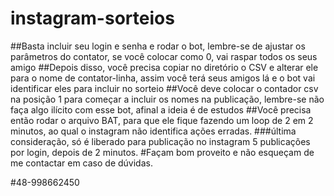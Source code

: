 # instagram-sorteios
##Basta incluir seu login e senha e rodar o bot, lembre-se de ajustar os parâmetros do contator, se você colocar como 0, vai raspar todos os seus amigo
##Depois disso, você precisa copiar no diretório o CSV e alterar ele para o nome de contator-linha, assim você terá seus amigos lá e o bot vai identificar eles para incluir no sorteio
##Você deve colocar o contador csv na posição 1 para começar a incluir os nomes na publicação, lembre-se não faça algo ilícito com esse bot, afinal a ideia é de estudos
##Você precisa então rodar o arquivo BAT, para que ele fique fazendo um loop de 2 em 2 minutos, ao qual o instagram não identifica ações erradas.
###última consideração, só é liberado para publicação no instagram 5 publicações por login, depois de 2 minutos.
#Façam bom proveito e não esqueçam de me contactar em caso de dúvidas.

#48-998662450

